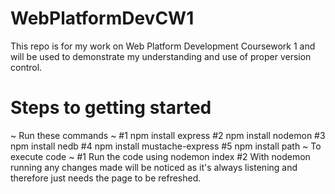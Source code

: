# WebPlatformDevCW1
This repo is for my work on Web Platform Development Coursework 1 and will be used to demonstrate my understanding and use of proper version control.
# Steps to getting started
~ Run these commands ~
#1 npm install express
#2 npm install nodemon
#3 npm install nedb
#4 npm install mustache-express
#5 npm install path
~ To execute code ~
#1 Run the code using nodemon index
#2 With nodemon running any changes made will be noticed as it's always listening and therefore just needs the page to be refreshed.
